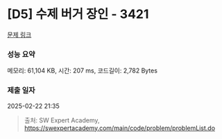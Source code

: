 # [D5] 수제 버거 장인 - 3421 

[문제 링크](https://swexpertacademy.com/main/code/problem/problemDetail.do?contestProbId=AWErcQmKy6kDFAXi) 

### 성능 요약

메모리: 61,104 KB, 시간: 207 ms, 코드길이: 2,782 Bytes

### 제출 일자

2025-02-22 21:35



> 출처: SW Expert Academy, https://swexpertacademy.com/main/code/problem/problemList.do